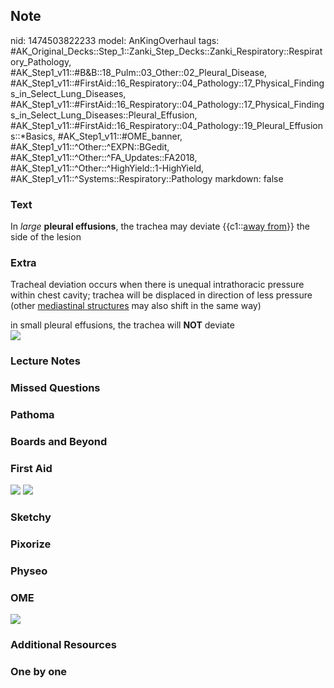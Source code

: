 ## Note
nid: 1474503822233
model: AnKingOverhaul
tags: #AK_Original_Decks::Step_1::Zanki_Step_Decks::Zanki_Respiratory::Respiratory_Pathology, #AK_Step1_v11::#B&B::18_Pulm::03_Other::02_Pleural_Disease, #AK_Step1_v11::#FirstAid::16_Respiratory::04_Pathology::17_Physical_Findings_in_Select_Lung_Diseases, #AK_Step1_v11::#FirstAid::16_Respiratory::04_Pathology::17_Physical_Findings_in_Select_Lung_Diseases::Pleural_Effusion, #AK_Step1_v11::#FirstAid::16_Respiratory::04_Pathology::19_Pleural_Effusions::*Basics, #AK_Step1_v11::#OME_banner, #AK_Step1_v11::^Other::^EXPN::BGedit, #AK_Step1_v11::^Other::^FA_Updates::FA2018, #AK_Step1_v11::^Other::^HighYield::1-HighYield, #AK_Step1_v11::^Systems::Respiratory::Pathology
markdown: false

### Text
<div>
  In <i>large</i> <b>pleural effusions</b>, the trachea may deviate
  {{c1::<u>away from</u>}} the side of the lesion
</div>

### Extra
Tracheal deviation occurs when there is unequal intrathoracic
pressure within chest cavity; trachea will be displaced in
direction of less pressure (other <u>mediastinal structures</u> may
also shift in the same way)
<div>
  <div>
    in small pleural effusions, the trachea will <b>NOT</b> deviate
  </div>
  <div><img src="paste-224407746248986.jpg"></div>
</div>

### Lecture Notes


### Missed Questions


### Pathoma


### Boards and Beyond


### First Aid
<img src="tmp5nsox32y.png"> <img src="tmpWqZL7Z.png">

### Sketchy


### Pixorize


### Physeo


### OME
<div class="ome-widget">
  <a href="https://onlinemeded.org?ref=anki"><img src=
  "_OME_AnkiFlashcards_General_4.png"></a>
</div>

### Additional Resources


### One by one

